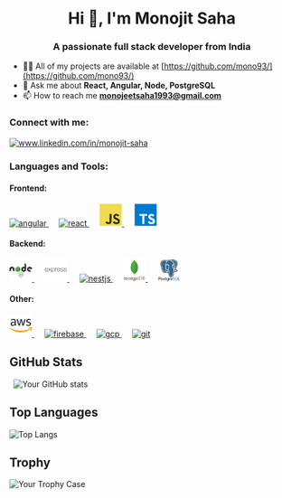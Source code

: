 <h1 align="center">Hi 👋, I'm Monojit Saha</h1>
<h3 align="center">A passionate full stack developer from India</h3>

- 👨‍💻 All of my projects are available at [https://github.com/mono93/](https://github.com/mono93/)
- 💬 Ask me about **React, Angular, Node, PostgreSQL**
- 📫 How to reach me **monojeetsaha1993@gmail.com**

### Connect with me:
<p align="left">
  <a href="https://linkedin.com/in/www.linkedin.com/in/monojit-saha" target="_blank">
    <img align="center" src="https://raw.githubusercontent.com/rahuldkjain/github-profile-readme-generator/master/src/images/icons/Social/linked-in-alt.svg" alt="www.linkedin.com/in/monojit-saha" height="30" width="40" />
  </a>
</p>

### Languages and Tools:

#### Frontend:
<p align="left">
  <a href="https://angular.io" target="_blank" rel="no-referrer">
    <img src="https://user-images.githubusercontent.com/25181517/183890595-779a7e64-3f43-4634-bad2-eceef4e80268.png" alt="angular" width="40" height="40"/>
  </a>
  &emsp;
  <a href="https://reactjs.org/" target="_blank" rel="no-referrer">
    <img src="https://user-images.githubusercontent.com/25181517/183897015-94a058a6-b86e-4e42-a37f-bf92061753e5.png" alt="react" width="40" height="40"/>
  </a>
  &emsp;
  <a href="https://developer.mozilla.org/en-US/docs/Web/JavaScript" target="_blank" rel="noreferrer">
    <img src="https://raw.githubusercontent.com/devicons/devicon/master/icons/javascript/javascript-original.svg" alt="javascript" width="40" height="40"/>
  </a>
  &emsp;
  <a href="https://www.typescriptlang.org/" target="_blank" rel="noreferrer">
    <img src="https://raw.githubusercontent.com/devicons/devicon/master/icons/typescript/typescript-original.svg" alt="typescript" width="40" height="40"/>
  </a>
</p>

#### Backend:
<p align="left">
  <a href="https://nodejs.org" target="_blank" rel="no-referrer">
    <img src="https://raw.githubusercontent.com/devicons/devicon/master/icons/nodejs/nodejs-original-wordmark.svg" alt="nodejs" width="40" height="40"/>
  </a>
  &emsp;
  <a href="https://expressjs.com" target="_blank" rel="noreferrer">
    <img src="https://raw.githubusercontent.com/devicons/devicon/master/icons/express/express-original-wordmark.svg" alt="express" width="40" height="40"/>
  </a>
  &emsp;
  <a href="https://nestjs.com/" target="_blank" rel="noreferrer">
    <img src="https://user-images.githubusercontent.com/136815194/273370085-519bfaf3-c242-431e-a269-876979f05574.png" alt="nestjs" width="40" height="40"/>
  </a>
  &emsp;
  <a href="https://www.mongodb.com/" target="_blank" rel="noreferrer">
    <img src="https://raw.githubusercontent.com/devicons/devicon/master/icons/mongodb/mongodb-original-wordmark.svg" alt="mongodb" width="40" height="40"/>
  </a>
  &emsp;
  <a href="https://www.postgresql.org" target="_blank" rel="noreferrer">
    <img src="https://raw.githubusercontent.com/devicons/devicon/master/icons/postgresql/postgresql-original-wordmark.svg" alt="postgresql" width="40" height="40"/>
  </a>
</p>

#### Other:
<p align="left">
  <a href="https://aws.amazon.com" target="_blank" rel="no-referrer">
    <img src="https://raw.githubusercontent.com/devicons/devicon/master/icons/amazonwebservices/amazonwebservices-original-wordmark.svg" alt="aws" width="40" height="40"/>
  </a>
  &emsp;
  <a href="https://firebase.google.com/" target="_blank" rel="noreferrer">
    <img src="https://www.vectorlogo.zone/logos/firebase/firebase-icon.svg" alt="firebase" width="40" height="40"/>
  </a>
  &emsp;
  <a href="https://cloud.google.com" target="_blank" rel="noreferrer">
    <img src="https://www.vectorlogo.zone/logos/google_cloud/google_cloud-icon.svg" alt="gcp" width="40" height="40"/>
  </a>
  &emsp;
  <a href="https://git-scm.com/" target="_blank" rel="noreferrer">
    <img src="https://www.vectorlogo.zone/logos/git-scm/git-scm-icon.svg" alt="git" width="40" height="40"/>
  </a>
</p>

## GitHub Stats
<!-- &ensp;![Your Contributions](https://github-readme-streak-stats.herokuapp.com/?user=mono93&show_icons=true&theme=transparent) -->
&ensp;![Your GitHub stats](https://github-readme-stats.vercel.app/api?username=mono93&show_icons=true&theme=transparent&rank_icon=github)

## Top Languages
![Top Langs](https://github-readme-stats.vercel.app/api/top-langs/?username=mono93&show_icons=true&theme=transparent&layout=donut)

## Trophy
![Your Trophy Case](https://github-profile-trophy.vercel.app/?username=mono93&theme=darkhub&margin-w=15&column=5&margin-h=15)
